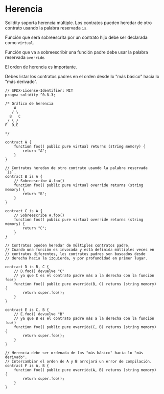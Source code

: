 # Herencia

Solidity soporta herencia múltiple. Los contratos pueden heredar de otro contrato usando la palabra reservada `is`.

Función que será sobreescrita por un contrato hijo debe ser declarada como `virtual`.

Función que va a sobreescribir una función padre debe usar la palabra reservada `override`.

El orden de herencia es importante.

Debes listar los contratos padres en el orden desde lo "más básico" hacia lo "más derivado".

```solidity
// SPDX-License-Identifier: MIT
pragma solidity ^0.8.3;

/* Gráfico de herencia
    A
   / \
  B   C
 / \ /
F  D,E

*/

contract A {
    function foo() public pure virtual returns (string memory) {
        return "A";
    }
}

// Contratos heredan de otro contrato usando la palabra reservada `is`.
contract B is A {
    // Sobreescribe A.foo()
    function foo() public pure virtual override returns (string memory) {
        return "B";
    }
}

contract C is A {
    // Sobreescribe A.foo()
    function foo() public pure virtual override returns (string memory) {
        return "C";
    }
}

// Contratos pueden heredar de múltiples contratos padre.
// Cuando una función es invocada y está definida múltiples veces en
// contratos diferentes, los contratos padres son buscados desde
// derecha hacia la izquierda, y por profundidad en primer lugar.

contract D is B, C {
    // D.foo() devuelve "C"
    // ya que C es el contrato padre más a la derecha con la función foo()
    function foo() public pure override(B, C) returns (string memory) {
        return super.foo();
    }
}

contract E is C, B {
    // E.foo() devuelve "B"
    // ya que B es el contrato padre más a la derecha con la función foo()
    function foo() public pure override(C, B) returns (string memory) {
        return super.foo();
    }
}

// Herencia debe ser ordenada de los "más básico" hacia lo "más derivado".
// Intercambiar el orden de A y B arrojará un error de compilación.
contract F is A, B {
    function foo() public pure override(A, B) returns (string memory) {
        return super.foo();
    }
}
```
